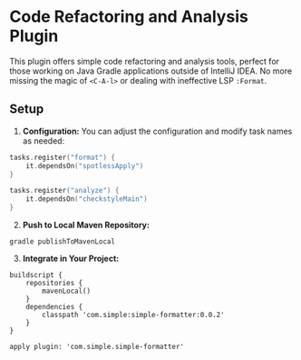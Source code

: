# Code Refactoring and Analysis Plugin

This plugin offers simple code refactoring and analysis tools, perfect for those working on Java Gradle applications outside of IntelliJ IDEA. No more missing the magic of `<C-A-l>` or dealing with ineffective LSP `:Format`.

## Setup

1. **Configuration:** You can adjust the configuration and modify task names as needed:
```kotlin
tasks.register("format") {
    it.dependsOn("spotlessApply")
}

tasks.register("analyze") {
    it.dependsOn("checkstyleMain")
}
```

2. **Push to Local Maven Repository:**

`gradle publishToMavenLocal`

3. **Integrate in Your Project:**
```
buildscript {
    repositories {
        mavenLocal()        
    }
    dependencies {
        classpath 'com.simple:simple-formatter:0.0.2'
    }
}

apply plugin: 'com.simple.simple-formatter'

```
